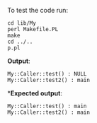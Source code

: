 To test the code run:

```
cd lib/My
perl Makefile.PL
make
cd ../..
p.pl
```

**Output**:

```
My::Caller::test() : NULL
My::Caller::test2() : main
```

***Expected output**:

```
My::Caller::test() : main
My::Caller::test2() : main
```


